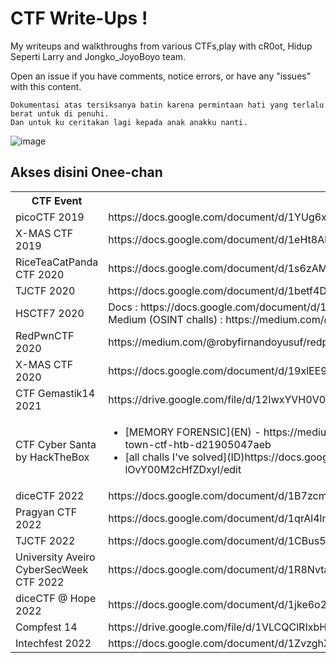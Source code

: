 # CTF Write-Ups ! 
My writeups and walkthroughs from various CTFs,play with cR0ot, Hidup Seperti Larry and Jongko_JoyoBoyo team.

Open an issue if you have comments, notice errors, or have any "issues" with this content.

```
Dokumentasi atas tersiksanya batin karena permintaan hati yang terlalu berat untuk di penuhi.
Dan untuk ku ceritakan lagi kepada anak anakku nanti.
```

![image](http://pa1.narvii.com/5862/a247abf2de180e8fd9b4643aefa36ffd1a19d264_hq.gif)

## Akses disini Onee-chan 


<table>
  <tr>
    <th>CTF Event</th>
    <th>Link</th>
  </tr>
  
  <tr>
    <td>picoCTF 2019</td>
    <td>https://docs.google.com/document/d/1YUg6xlahsjH7jH2Tgv1g78S3e6kEhWZd45voLkKC93Q/</td>
  </tr>  
  <tr>
    <td>X-MAS CTF 2019</td>
    <td>https://docs.google.com/document/d/1eHt8AkW57k5BjvCNCiN6orzEyP0kjcF7FKJXQaVrZIc/edit</td>
  </tr>
  <tr>
    <td>RiceTeaCatPanda CTF 2020</td>
    <td>https://docs.google.com/document/d/1s6zAMj2BFsCPTkVMnYQw_6X3kiXz9PYUDiGJKMZN1us/edit</td>
  </tr>
  
  <tr>
    <td>TJCTF 2020</td>
    <td>https://docs.google.com/document/d/1betf4Diu8HBCgSSnn-O6LGn7eCgYFucC8IpMkj32Pb8/edit</td>
  </tr>
  
  <tr>
    <td>HSCTF7 2020</td>
    <td>Docs : https://docs.google.com/document/d/10_8RftC1_QvHzkz-zHFZryajRAGXXjkSXXf4qtp_v04/edit<br> Medium (OSINT challs) : https://medium.com/@robyfirnandoyusuf/hsctf-7-osint-challenges-b10f2d12a45a</td>
  </tr>
  
  <tr>
    <td>RedPwnCTF 2020</td>
    <td>https://medium.com/@robyfirnandoyusuf/redpwnctf-2020-web-challenges-writeup-12a6a6ace943</td>
   </tr>
   
  <tr>
    <td>X-MAS CTF 2020</td>
    <td>https://docs.google.com/document/d/19xlEE9Gb7yQDzvGBR1vdCgiJ8X16m7esvHRY4EoTa0o/edit</td>
 </tr>
  
  <tr>
    <td>CTF Gemastik14 2021</td>
    <td>https://drive.google.com/file/d/12IwxYVH0V0OMSrSeVq2JI2kENMofiXrE/view?usp=sharing</td>
 </tr>
  
  <tr>
    <td>CTF Cyber Santa by HackTheBox</td>
      <td>
        <ul>
          <li>[MEMORY FORENSIC](EN) - https://medium.com/@robyfirnandoyusuf/memory-forensic-cyber-santa-is-coming-to-town-ctf-htb-d21905047aeb</li>
          <li>[all challs I've solved](ID)https://docs.google.com/document/u/1/d/1hNBuXvhkH1rNFSGQGUo85YMgMj-lOvY00M2cHfZDxyI/edit</li>
        </ul>
      </td>
 </tr>
  
  <tr>
    <td>diceCTF 2022</td>
    <td>https://docs.google.com/document/d/1B7zcmHFSDRWMCXWTi52qmBL9EHXbFO1JaePVtAfay_4/edit#</td>
 </tr>
  <tr>
    <td>Pragyan CTF 2022</td>
    <td>https://docs.google.com/document/d/1qrAl4lmds9neGOnB7yzgi5poN-xmLdI4FHoPC4ZlOfw/edit?usp=sharing</td>
 </tr>
   <tr>
    <td>TJCTF 2022</td>
    <td>https://docs.google.com/document/d/1CBus5QWAraQPllPoeulPUHTXPIHrJrRaBZUt6D3LKIM/edit#heading=h.ja5jededub6w</td>
 </tr>
 <tr>
  <td>University Aveiro CyberSecWeek CTF 2022</td>
  <td>https://docs.google.com/document/d/1R8NvtabPEJhCzR2OUOp7r3SHqbQlOUuiz5GE9SdJ_Y0/edit</td>
</tr>
 <tr>
  <td>diceCTF @ Hope 2022</td>
  <td>https://docs.google.com/document/d/1jke6o2iSZdU8sbrDIjBxhdIgdVh4p4pE86cU20UvrG8/edit#heading=h.4kd7no8nerey</td>
</tr>
 <tr>
  <td>Compfest 14</td>
  <td>https://drive.google.com/file/d/1VLCQClRIxbHktbD1GdbEpC5Dz5Tog8Sz/view?usp=sharing</td>
</tr>
 <tr>
  <td>Intechfest 2022</td>
  <td>https://docs.google.com/document/d/1ZvzghXU1et0vgI_DcfyHdxBifztvxFLDBrjMGQT6dFw/edit#</td>
</tr>
  
</table>

